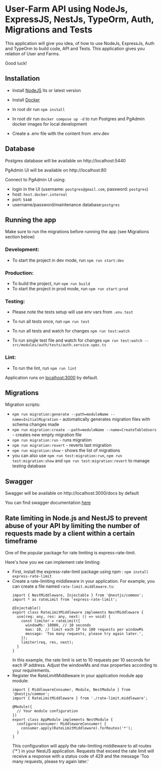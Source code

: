 # User-Farm API using NodeJs, ExpressJS, NestJs, TypeOrm, Auth, Migrations and Tests

This application will give you idea, of how to use NodeJs, ExpressJs, Auth and TypeOrm to build code, API and Tests.
This application gives you relation of User and Farms.

Good luck!

## Installation

- Install [NodeJS](https://nodejs.org/en/) lts or latest version
- Install [Docker](https://www.docker.com/get-started/)

- In root dir run `npm install`
- In root dir run `docker compose up -d` to run Postgres and PgAdmin docker images for local development
- Create a .env file with the content from .env.dev

## Database

Postgres database will be available on http://localhost:5440

PgAdmin UI will be available on http://localhost:80

Connect to PgAdmin UI using:

- login in the UI (username: `postgres@gmail.com`, password: `postgres`)
- host: `host.docker.internal`
- port: `5440`
- username/password/maintenance database:`postgres`

## Running the app

Make sure to run the migrations before running the app (see Migrations section below)

### Development:

- To start the project in dev mode, run `npm run start:dev`

### Production:

- To build the project, run `npm run build`
- To start the project in prod mode, run `npm run start:prod`

### Testing:

- Please note the tests setup will use env vars from `.env.test`

- To run all tests once, run `npm run test`
- To run all tests and watch for changes `npm run test:watch`
- To run single test file and watch for changes `npm run test:watch -- src/modules/auth/tests/auth.service.spec.ts`

### Lint:

- To run the lint, run `npm run lint`

Application runs on [localhost:3000](http://localhost:3000) by default.

## Migrations

Migration scripts:

- `npm run migration:generate --path=moduleName --name=InitialMigration` - automatically generates migration files with
  schema changes made
- `npm run migration:create --path=moduleName --name=CreateTableUsers` - creates new empty migration file
- `npm run migration:run` - runs migration
- `npm run migration:revert` - reverts last migration
- `npm run migration:show` - shows the list of migrations
- you can also use `npm run test:migration:run`, `npm run test:migration:show` and `npm run test:migration:revert` to
  manage testing database

## Swagger

Swagger will be available on http://localhost:3000/docs by default

You can find swagger documentation [here](https://swagger.io/docs/specification/about/)

## Rate limiting in Node.js and NestJS to prevent abuse of your API by limiting the number of requests made by a client within a certain timeframe

One of the popular package for rate limiting is express-rate-limit.

Here's how you we can implement rate limiting:
- First, install the express-rate-limit package using npm : `npm install express-rate-limit`
- Create a rate-limiting middleware in your application. For example, you can create a file named `rate-limit.middleware.ts`:
	```
  import { NestMiddleware, Injectable } from '@nestjs/common';
	import * as rateLimit from 'express-rate-limit';

	@Injectable()
	export class RateLimitMiddleware implements NestMiddleware {
	  use(req: any, res: any, next: () => void) {
		const limiter = rateLimit({
		  windowMs: 10000, // 10 seconds
		  max: 10, // limit each IP to 100 requests per windowMs
		  message: 'Too many requests, please try again later.',
		});
		limiter(req, res, next);
	  }
	}
  ```
  In this example, the rate limit is set to 10 requests per 10 seconds for each IP address. Adjust the windowMs and max properties according to your requirements.
- Register the RateLimitMiddleware in your application module app module:
	```
  import { MiddlewareConsumer, Module, NestModule } from '@nestjs/common';
	import { RateLimitMiddleware } from './rate-limit.middleware';

	@Module({
	  // Your module configuration
	})
	export class AppModule implements NestModule {
	  configure(consumer: MiddlewareConsumer) {
		consumer.apply(RateLimitMiddleware).forRoutes('*');
	  }
	}
  ```
	This configuration will apply the rate-limiting middleware to all routes ('*') in your NestJS application. Requests that exceed the rate limit will receive a response with a status code of 429 and the message 'Too many requests, please try again later.'